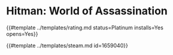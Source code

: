 # Hitman: World of Assassination
<!-- script:Aliases [
    "Hitman: World of Assassination",
    "Hitman World of Assassination"
] -->

{{#template ../templates/rating.md status=Platinum installs=Yes opens=Yes}}

{{#template ../templates/steam.md id=1659040}}
